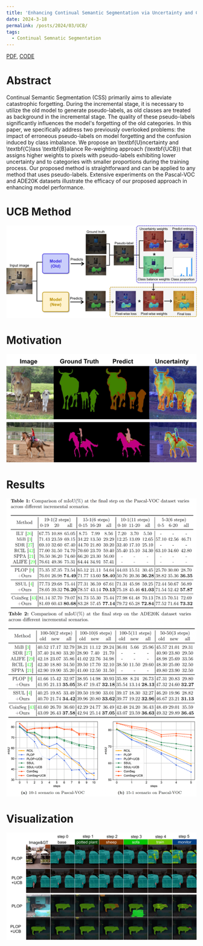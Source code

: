 ```yaml
---
title: 'Enhancing Continual Semantic Segmentation via Uncertainty and Class Balance Re-weighting'
date: 2024-3-18
permalink: /posts/2024/03/UCB/
tags:
  - Continual Semnatic Segmentation
---
```

[PDF](jackchen.cloud), [CODE](jackchen.cloud)

Abstract
======
Continual Semantic Segmentation (CSS) primarily aims to alleviate catastrophic forgetting. During the incremental stage, it is necessary to utilize the old model to generate pseudo-labels, as old classes are treated as background in the incremental stage. The quality of these pseudo-labels significantly influences the model's forgetting of the old categories. In this paper, we specifically address two previously overlooked problems: the impact of erroneous pseudo-labels on model forgetting and the confusion induced by class imbalance. We propose an \textbf{U}ncertainty and \textbf{C}lass \textbf{B}alance Re-weighting approach (\textbf{UCB}) that assigns higher weights to pixels with pseudo-labels exhibiting lower uncertainty and to categories with smaller proportions during the training process. Our proposed method is straightforward and can be applied to any method that uses pseudo-labels. Extensive experiments on the Pascal-VOC and ADE20K datasets illustrate the efficacy of our proposed approach in enhancing model performance.

UCB Method
======
![](/_posts/images/main.jpg)

Motivation
======
![](/_posts/images/uncertainty-visualize.jpg)


Results
======
![](_posts/images/table1.png)
![](_posts/images/table2.png)
![](_posts/images/results_step.png)

Visualization
======
![](_posts/images/visualization.jpg)
